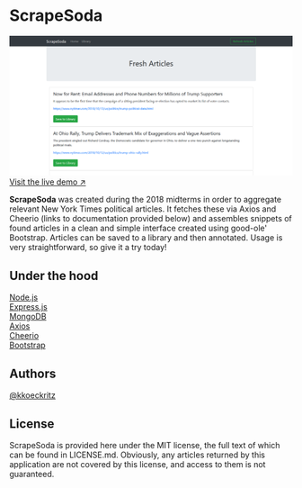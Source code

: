 # ScrapeSoda
![ScrapeSoda screenshot](https://raw.githubusercontent.com/kkoeckritz/koecimg/master/scrapesoda-screen.png)
[Visit the live demo ↗](http://scrapesoda.herokuapp.com)

**ScrapeSoda** was created during the 2018 midterms in order to aggregate relevant New York Times political articles. It fetches these via Axios and Cheerio (links to documentation provided below) and assembles snippets of found articles in a clean and simple interface created using good-ole' Bootstrap. Articles can be saved to a library and then annotated. Usage is very straightforward, so give it a try today!

## Under the hood
[Node.js](https://nodejs.org/en/docs/)\
[Express.js](https://expressjs.com/en/api.html)\
[MongoDB](https://docs.mongodb.com/)\
[Axios](https://www.npmjs.com/package/axios)\
[Cheerio](https://cheerio.js.org/)\
[Bootstrap](https://getbootstrap.com/docs/4.2/getting-started/introduction/)

## Authors
[@kkoeckritz](https://github.com/kkoeckritz)

## License
ScrapeSoda is provided here under the MIT license, the full text of which can be found in LICENSE.md. Obviously, any articles returned by this application are not covered by this license, and access to them is not guaranteed.